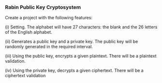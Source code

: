 ### Rabin Public Key Cryptosystem

Create a project with the following features:

  (i) Setting. The alphabet will have 27 characters: the blank and the 26 letters of the English
alphabet.

  (ii) Generates a public key and a private key. The public key will be randomly generated in the
required interval.

  (iii) Using the public key, encrypts a given plaintext. There will be a plaintext validation.

  (iv) Using the private key, decrypts a given ciphertext. There will be a ciphertext validation
